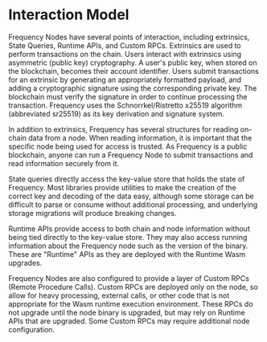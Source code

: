 # Interaction Model

Frequency Nodes have several points of interaction, including extrinsics, State Queries, Runtime APIs, and Custom RPCs.
Extrinsics are used to perform transactions on the chain.
Users interact with extrinsics using asymmetric (public key) cryptography.
A user's public key, when stored on the blockchain, becomes their account identifier.
Users submit transactions for an extrinsic by generating an appropriately formatted payload, and adding a cryptographic signature using the corresponding private key.
The blockchain must verify the signature in order to continue processing the transaction.
Frequency uses the Schnorrkel/Ristretto x25519 algorithm (abbreviated sr25519) as its key derivation and signature system.

In addition to extrinsics, Frequency has several structures for reading on-chain data from a node.
When reading information, it is important that the specific node being used for access is trusted.
As Frequency is a public blockchain, anyone can run a Frequency Node to submit transactions and read information securely from it.

State queries directly access the key-value store that holds the state of Frequency.
Most libraries provide utilities to make the creation of the correct key and decoding of the data easy, although some storage can be difficult to parse or consume without additional processing, and underlying storage migrations will produce breaking changes.

Runtime APIs provide access to both chain and node information without being tied directly to the key-value store.
They may also access running information about the Frequency node such as the version of the binary.
These are "Runtime" APIs as they are deployed with the Runtime Wasm upgrades.

Frequency Nodes are also configured to provide a layer of Custom RPCs (Remote Procedure Calls).
Custom RPCs are deployed only on the node, so allow for heavy processing, external calls, or other code that is not appropriate for the Wasm runtime execution environment.
These RPCs do not upgrade until the node binary is upgraded, but may rely on Runtime APIs that are upgraded.
Some Custom RPCs may require additional node configuration.
